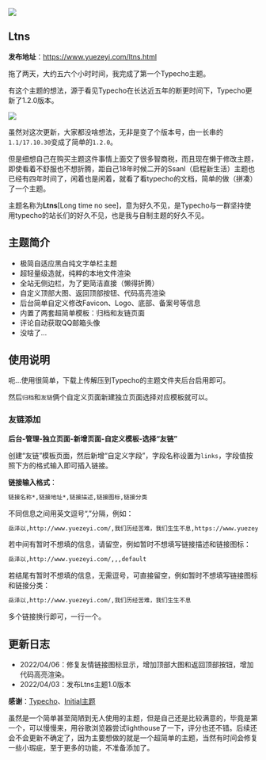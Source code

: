 ![](https://pic.zeyiwl.cn/yunimg/20220404085241.jpeg)

## Ltns

**发布地址**：https://www.yuezeyi.com/ltns.html

拖了两天，大约五六个小时时间，我完成了第一个Typecho主题。

有这个主题的想法，源于看见Typecho在长达近五年的断更时间下，Typecho更新了1.2.0版本。

![](https://pic.zeyiwl.cn/yunimg/20220403211139.png)

虽然对这次更新，大家都没啥想法，无非是变了个版本号，由一长串的`1.1/17.10.30`变成了简单的`1.2.0`。

但是细想自己在购买主题这件事情上面交了很多智商税，而且现在懒于修改主题，即使看着不舒服也不想折腾，距自己18年时候二开的Ssanl（启程新生活）主题也已经有四年时间了，闲着也是闲着，就看了看typecho的文档，简单的做（拼凑）了一个主题。

主题名称为**Ltns**[Long time no see]，意为好久不见，是Typecho与一群坚持使用typecho的站长们的好久不见，也是我与自制主题的好久不见。

## 主题简介

* 极简自适应黑白纯文字单栏主题
* 超轻量级造就，纯粹的本地文件渲染
* 全站无侧边栏，为了更简洁直接（懒得折腾）
* 自定义顶部大图、返回顶部按钮、代码高亮渲染
* 后台简单自定义修改Favicon、Logo、底部、备案号等信息
* 内置了两套超简单模板：归档和友链页面
* 评论自动获取QQ邮箱头像
* 没啥了...

## 使用说明

呃...使用很简单，下载上传解压到Typecho的主题文件夹后台启用即可。

然后`归档`和`友链`俩个自定义页面新建独立页面选择对应模板就可以。

### 友链添加

**后台-管理-独立页面-新增页面-自定义模板-选择“友链”**

创建“友链”模板页面，然后新增“自定义字段”，字段名称设置为`links`，字段值按照下方的格式输入即可插入链接。

**链接输入格式**：

```html
链接名称*,链接地址*,链接描述,链接图标,链接分类
```

不同信息之间用英文逗号“,”分隔，例如：

```html
岳泽以,http://www.yuezeyi.com/,我们历经苦难，我们生生不息,https://www.yuezeyi.com/logo.png,default
```

若中间有暂时不想填的信息，请留空，例如暂时不想填写链接描述和链接图标：

```html
岳泽以,http://www.yuezeyi.com/,,,default
```

若结尾有暂时不想填的信息，无需逗号，可直接留空，例如暂时不想填写链接图标和链接分类：

```html
岳泽以,http://www.yuezeyi.com/,我们历经苦难，我们生生不息
```

多个链接换行即可，一行一个。

## 更新日志

* 2022/04/06：修复友情链接图标显示，增加顶部大图和返回顶部按钮，增加代码高亮渲染。
* 2022/04/03：发布Ltns主题1.0版本

**感谢**：[Typecho](http://typecho.org/)、[Initial主题](https://www.offodd.com/17.html)

虽然是一个简单甚至简陋到无人使用的主题，但是自己还是比较满意的，毕竟是第一个，可以慢慢来，用谷歌浏览器尝试lighthouse了一下，评分也还不错。后续还会不会更新不确定了，因为主要想做的就是一个超简单的主题，当然有时间会修复一些小瑕疵，至于更多的功能，不准备添加了。
